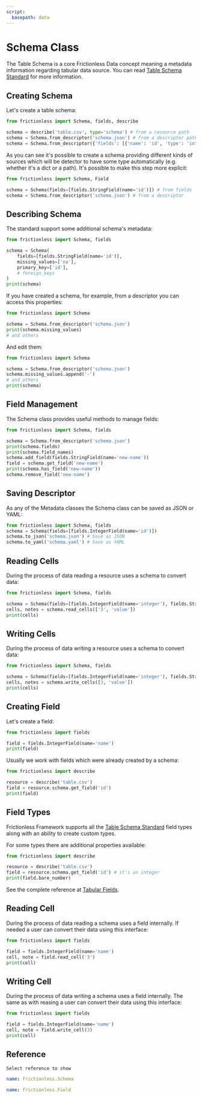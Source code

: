 ```yaml
---
script:
  basepath: data
---
```


# Schema Class

The Table Schema is a core Frictionless Data concept meaning a metadata information regarding tabular data source. You can read [Table Schema Standard](https://specs.frictionlessdata.io/table-schema/) for more information.

## Creating Schema

Let's create a table schema:

```python script tabs=Python
from frictionless import Schema, fields, describe

schema = describe('table.csv', type='schema') # from a resource path
schema = Schema.from_descriptor('schema.json') # from a descriptor path
schema = Schema.from_descriptor({'fields': [{'name': 'id', 'type': 'integer'}]}) # from a descriptor
```

As you can see it's possible to create a schema providing different kinds of sources which will be detector to have some type automatically (e.g. whether it's a dict or a path). It's possible to make this step more explicit:

```python script tabs=Python
from frictionless import Schema, Field

schema = Schema(fields=[fields.StringField(name='id')]) # from fields
schema = Schema.from_descriptor('schema.json') # from a descriptor
```

## Describing Schema

The standard support some additional schema's metadata:

```python script tabs=Python
from frictionless import Schema, fields

schema = Schema(
    fields=[fields.StringField(name='id')],
    missing_values=['na'],
    primary_key=['id'],
    # foreign_keys
)
print(schema)
```

If you have created a schema, for example, from a descriptor you can access this properties:

```python script tabs=Python
from frictionless import Schema

schema = Schema.from_descriptor('schema.json')
print(schema.missing_values)
# and others
```

And edit them:

```python script tabs=Python
from frictionless import Schema

schema = Schema.from_descriptor('schema.json')
schema.missing_values.append('-')
# and others
print(schema)
```

## Field Management

The Schema class provides useful methods to manage fields:

```python script tabs=Python
from frictionless import Schema, fields

schema = Schema.from_descriptor('schema.json')
print(schema.fields)
print(schema.field_names)
schema.add_field(fields.StringField(name='new-name'))
field = schema.get_field('new-name')
print(schema.has_field('new-name'))
schema.remove_field('new-name')
```

## Saving Descriptor

As any of the Metadata classes the Schema class can be saved as JSON or YAML:

```python tabs=Python
from frictionless import Schema, fields
schema = Schema(fields=[fields.IntegerField(name='id')])
schema.to_json('schema.json') # Save as JSON
schema.to_yaml('schema.yaml') # Save as YAML
```

## Reading Cells

During the process of data reading a resource uses a schema to convert data:

```python script tabs=Python
from frictionless import Schema, fields

schema = Schema(fields=[fields.IntegerField(name='integer'), fields.StringField(name='string')])
cells, notes = schema.read_cells(['3', 'value'])
print(cells)
```

## Writing Cells

During the process of data writing a resource uses a schema to convert data:

```python script tabs=Python
from frictionless import Schema, fields

schema = Schema(fields=[fields.IntegerField(name='integer'), fields.StringField(name='string')])
cells, notes = schema.write_cells([3, 'value'])
print(cells)
```

## Creating Field

Let's create a field:

```python script tabs=Python
from frictionless import fields

field = fields.IntegerField(name='name')
print(field)
```

Usually we work with fields which were already created by a schema:

```python script tabs=Python
from frictionless import describe

resource = describe('table.csv')
field = resource.schema.get_field('id')
print(field)
```

## Field Types

Frictionless Framework supports all the [Table Schema Standard](https://specs.frictionlessdata.io/table-schema/#types-and-formats) field types along with an ability to create custom types.

For some types there are additional properties available:

```python script tabs=Python
from frictionless import describe

resource = describe('table.csv')
field = resource.schema.get_field('id') # it's an integer
print(field.bare_number)
```

See the complete reference at [Tabular Fields](../fields/any.html).

## Reading Cell

During the process of data reading a schema uses a field internally. If needed a user can convert their data using this interface:

```python script tabs=Python
from frictionless import fields

field = fields.IntegerField(name='name')
cell, note = field.read_cell('3')
print(cell)
```

## Writing Cell

During the process of data writing a schema uses a field internally. The same as with reasing a user can convert their data using this interface:

```python script tabs=Python
from frictionless import fields

field = fields.IntegerField(name='name')
cell, note = field.write_cell(3)
print(cell)
```

## Reference

```markdown tabs=Select
Select reference to show
```

```yaml reference tabs=Schema
name: frictionless.Schema
```

```yaml reference tabs=Field
name: frictionless.Field
```
